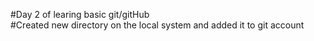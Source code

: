 #Day 2 of learing basic git/gitHub
<br>
#Created new directory on the local system and added it to git account
